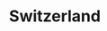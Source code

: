 ---
title: Switzerland
crosslinks:
- travel
- AskReddit
- place
- autotldr
- europe
- youtubefactsbot
- The_Donald
- askswitzerland
- bern
- explainlikeimfive
- news
- BasicIncome
- funny
- swissproblems
- DotA2
- LinguisticMaps
- schweiz
- AskAnAmerican
- NoStupidQuestions
- de
---